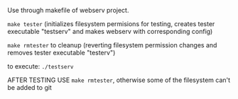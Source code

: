 Use through makefile of webserv project.

```make tester``` (initializes filesystem permisions for testing, creates tester executable "testserv" and makes webserv with corresponding config)

```make rmtester``` to cleanup (reverting filesystem permission changes and removes tester executable "testerv")

to execute: ```./testserv```

AFTER TESTING USE ```make rmtester```, otherwise some of the filesystem can't be added to git